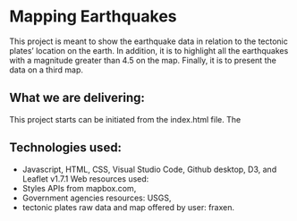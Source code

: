 # Mapping Earthquakes
This project is meant to show the earthquake data in relation to the tectonic plates’ location on the earth. In addition, it is to highlight all the earthquakes with a magnitude greater than 4.5 on the map. Finally, it is to present the data on a third map.

## What we are delivering:
This project starts can be initiated from the index.html file.
The 

## Technologies used:
- Javascript, HTML, CSS, Visual Studio Code, Github desktop, D3, and Leaflet v1.7.1
Web resources used:
- Styles APIs from mapbox.com,
- Government agencies resources: USGS,
- tectonic plates raw data and map offered by user: fraxen.
